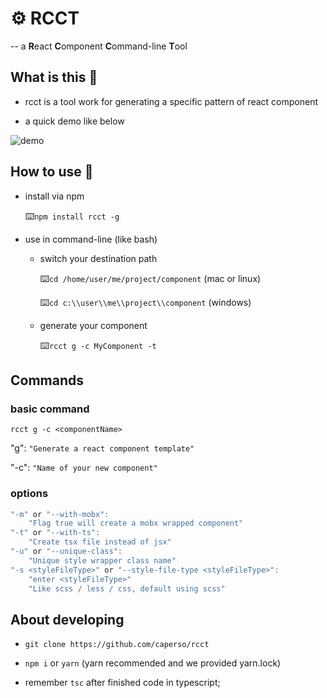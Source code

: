# ⚙️ RCCT

-- a **R**eact **C**omponent **C**ommand-line **T**ool

## What is this 🤔

- rcct is a tool work for generating a specific pattern of react component

- a quick demo like below

![demo](https://s1.ax1x.com/2020/09/09/w3q0GF.gif)

## How to use 🤔

- install via npm

  ⌨️`npm install rcct -g`

- use in command-line (like bash)

  - switch your destination path

    ⌨️`cd /home/user/me/project/component` (mac or linux)

    ⌨️`cd c:\\user\\me\\project\\component` (windows)

  - generate your component

    ⌨️`rcct g -c MyComponent -t`

## Commands

### basic command

`rcct g -c <componentName>`

"g": `"Generate a react component template"`

"-c": `"Name of your new component"`

### options

```js
"-m" or "--with-mobx":
    "Flag true will create a mobx wrapped component"
"-t" or "--with-ts":
    "Create tsx file instead of jsx"
"-u" or "--unique-class":
    "Unique style wrapper class name"
"-s <styleFileType>" or "--style-file-type <styleFileType>":
    "enter <styleFileType>"
    "Like scss / less / css, default using scss"
```

## About developing

- `git clone https://github.com/caperso/rcct`

- `npm i` or `yarn` (yarn recommended and we provided yarn.lock)

- remember `tsc` after finished code in typescript;
